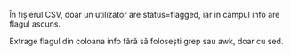 În fișierul CSV, doar un utilizator are status=flagged, iar în câmpul info are flagul ascuns.

Extrage flagul din coloana info fără să folosești grep sau awk, doar cu sed. 

